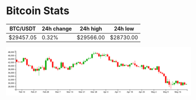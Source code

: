 # Bitcoin Stats

BTC/USDT|24h change|24h high|24h low|
|---|---|---|---|
|$29457.05|0.32%|$29566.00|$28730.00|

<img src="./chart.svg">
